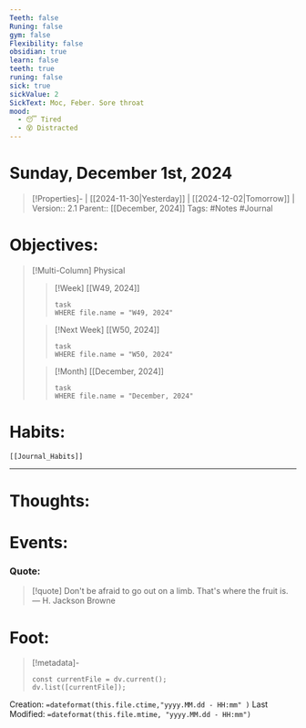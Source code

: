 ```yaml
---
Teeth: false
Runing: false
gym: false
Flexibility: false
obsidian: true
learn: false
teeth: true
runing: false
sick: true
sickValue: 2
SickText: Moc, Feber. Sore throat
mood:
  - 😴 Tired
  - 😵 Distracted
---
```

# Sunday, December 1st, 2024
>[!Properties]- | [[2024-11-30|Yesterday]] | [[2024-12-02|Tomorrow]] |
>Version:: 2.1
>Parent:: [[December, 2024]]
>Tags: #Notes #Journal 

# Objectives:
>[!Multi-Column] Physical
>>[!Week] [[W49, 2024]]
>>```dataview
>>task
>>WHERE file.name = "W49, 2024"
>>```
>
>>[!Next Week] [[W50, 2024]]
>>```dataview
>>task
>>WHERE file.name = "W50, 2024"
>>```
>
>>[!Month] [[December, 2024]]
>>```dataview
>>task
>>WHERE file.name = "December, 2024"
>>```
>
# Habits:
```meta-bind-embed
[[Journal_Habits]]
```
***
# Thoughts:


# Events:



### Quote:
> [!quote] Don't be afraid to go out on a limb. That's where the fruit is.
> — H. Jackson Browne

# Foot:

>[!metadata]-
>```dataviewjs
>const currentFile = dv.current();
>dv.list([currentFile]);
>```

Creation:          `=dateformat(this.file.ctime,"yyyy.MM.dd - HH:mm" )`
Last Modified:  `=dateformat(this.file.mtime, "yyyy.MM.dd - HH:mm")`


